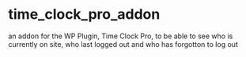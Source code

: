 # time_clock_pro_addon
an addon for the WP Plugin, Time Clock Pro, to be able to see who is currently on site, who last logged out and who has forgotton to log out
